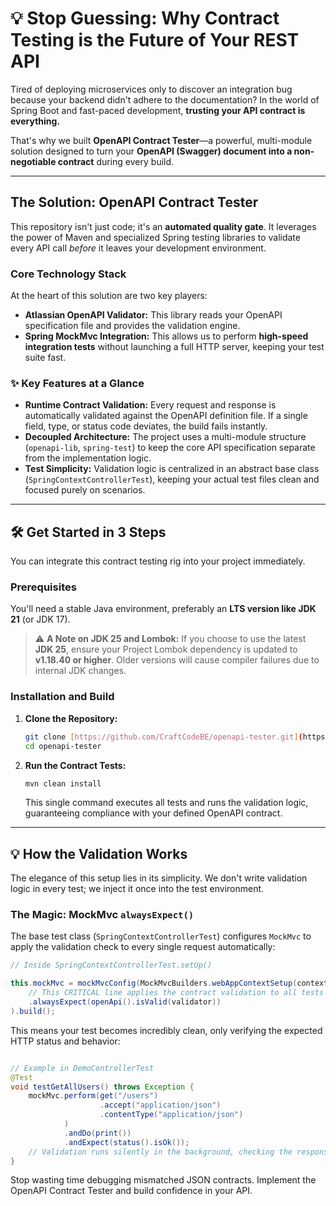 # 💡 Stop Guessing: Why Contract Testing is the Future of Your REST API

Tired of deploying microservices only to discover an integration bug because your backend didn't adhere to the documentation? In the world of Spring Boot and fast-paced development, **trusting your API contract is everything.**

That's why we built **OpenAPI Contract Tester**—a powerful, multi-module solution designed to turn your **OpenAPI (Swagger) document into a non-negotiable contract** during every build.

***

## The Solution: OpenAPI Contract Tester

This repository isn't just code; it's an **automated quality gate**. It leverages the power of Maven and specialized Spring testing libraries to validate every API call *before* it leaves your development environment.

### Core Technology Stack

At the heart of this solution are two key players:

* **Atlassian OpenAPI Validator:** This library reads your OpenAPI specification file and provides the validation engine.
* **Spring MockMvc Integration:** This allows us to perform **high-speed integration tests** without launching a full HTTP server, keeping your test suite fast.

### ✨ Key Features at a Glance

* **Runtime Contract Validation:** Every request and response is automatically validated against the OpenAPI definition file. If a single field, type, or status code deviates, the build fails instantly.
* **Decoupled Architecture:** The project uses a multi-module structure (`openapi-lib`, `spring-test`) to keep the core API specification separate from the implementation logic.
* **Test Simplicity:** Validation logic is centralized in an abstract base class (`SpringContextControllerTest`), keeping your actual test files clean and focused purely on scenarios.

***

## 🛠️ Get Started in 3 Steps

You can integrate this contract testing rig into your project immediately.

### Prerequisites

You'll need a stable Java environment, preferably an **LTS version like JDK 21** (or JDK 17).

> ⚠️ **A Note on JDK 25 and Lombok:** If you choose to use the latest **JDK 25**, ensure your Project Lombok dependency is updated to **v1.18.40 or higher**. Older versions will cause compiler failures due to internal JDK changes.

### Installation and Build

1.  **Clone the Repository:**
    ```bash
    git clone [https://github.com/CraftCodeBE/openapi-tester.git](https://github.com/CraftCodeBE/openapi-tester.git)
    cd openapi-tester
    ```

2.  **Run the Contract Tests:**
    ```bash
    mvn clean install
    ```
    This single command executes all tests and runs the validation logic, guaranteeing compliance with your defined OpenAPI contract.

***

## 💡 How the Validation Works

The elegance of this setup lies in its simplicity. We don't write validation logic in every test; we inject it once into the test environment.

### The Magic: MockMvc `alwaysExpect()`

The base test class (`SpringContextControllerTest`) configures `MockMvc` to apply the validation check to every single request automatically:

```Java
// Inside SpringContextControllerTest.setUp()

this.mockMvc = mockMvcConfig(MockMvcBuilders.webAppContextSetup(context)
    // This CRITICAL line applies the contract validation to all tests
    .alwaysExpect(openApi().isValid(validator)) 
).build();
```
This means your test becomes incredibly clean, only verifying the expected HTTP status and behavior:

```Java

// Example in DemoControllerTest
@Test
void testGetAllUsers() throws Exception {
    mockMvc.perform(get("/users")
                    .accept("application/json")
                    .contentType("application/json")
            )
            .andDo(print())
            .andExpect(status().isOk());
    // Validation runs silently in the background, checking the response body schema!
}
```
Stop wasting time debugging mismatched JSON contracts. Implement the OpenAPI Contract Tester and build confidence in your API.
